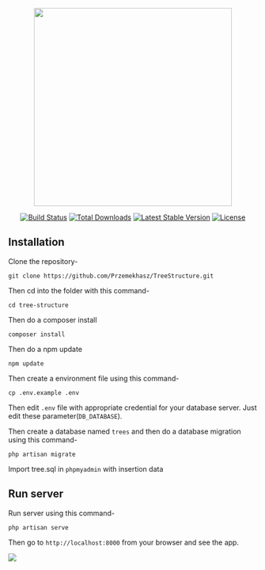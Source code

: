 <p align="center"><a href="https://laravel.com" target="_blank"><img src="https://raw.githubusercontent.com/laravel/art/master/logo-lockup/5%20SVG/2%20CMYK/1%20Full%20Color/laravel-logolockup-cmyk-red.svg" width="400"></a></p>

<p align="center">
<a href="https://travis-ci.org/laravel/framework"><img src="https://travis-ci.org/laravel/framework.svg" alt="Build Status"></a>
<a href="https://packagist.org/packages/laravel/framework"><img src="https://img.shields.io/packagist/dt/laravel/framework" alt="Total Downloads"></a>
<a href="https://packagist.org/packages/laravel/framework"><img src="https://img.shields.io/packagist/v/laravel/framework" alt="Latest Stable Version"></a>
<a href="https://packagist.org/packages/laravel/framework"><img src="https://img.shields.io/packagist/l/laravel/framework" alt="License"></a>
</p>

## Installation

Clone the repository-

```
git clone https://github.com/Przemekhasz/TreeStructure.git
```

Then cd into the folder with this command-

```
cd tree-structure
```

Then do a composer install

```
composer install
```

Then do a npm update

```
npm update
```

Then create a environment file using this command-

```
cp .env.example .env
```

Then edit `.env` file with appropriate credential for your database server. Just edit these parameter(`DB_DATABASE`).

Then create a database named `trees` and then do a database migration using this command-

```
php artisan migrate
```

Import tree.sql in `phpmyadmin` with insertion data

## Run server

Run server using this command-

```
php artisan serve
```

Then go to `http://localhost:8000` from your browser and see the app.

<img src="https://cdn.discordapp.com/attachments/802578840273682474/893491680253194280/unknown.png">
